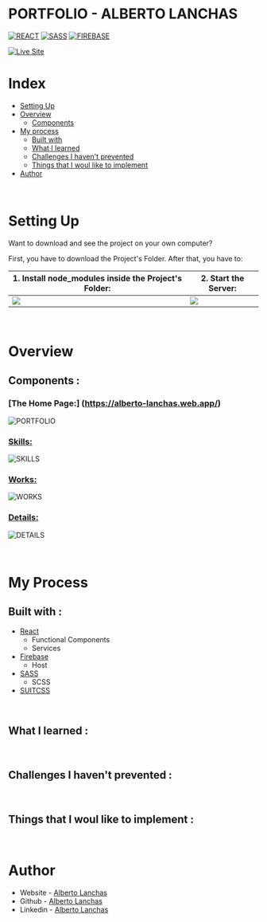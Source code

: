 # PORTFOLIO - ALBERTO LANCHAS

[![REACT](https://img.shields.io/static/v1?label=&message=REACT&color=00C0FF&logo=react&logoColor=white&style=for-the-badge)](https://reactjs.org/)
[![SASS](https://img.shields.io/static/v1?label=&message=SASS&color=CC6699&logo=sass&logoColor=white&style=for-the-badge)](https://sass-lang.com/)
[![FIREBASE](https://img.shields.io/static/v1?label=&message=FIREBASE&color=ff9e00&logo=firebase&logoColor=white&style=for-the-badge)](https://firebase.google.com/)

[![Live Site](https://img.shields.io/static/v1?label=&message=Live%20Site&color=0ABF53&style=for-the-badge)](https://alberto-lanchas.web.app/)

# Index

- [Setting Up](#setting-up)
- [Overview](#overview)
  - [Components](#components)
- [My process](#my-process)
  - [Built with](##built-with)
  - [What I learned](##what-i-learned)
  - [Challenges I haven't prevented](##what-i-learned)
  - [Things that I woul like to implement](##what-i-learned)
- [Author](#author)

<p>&nbsp;</p>

# Setting Up

Want to download and see the project on your own computer?

First, you have to download the Project's Folder. After that, you have to:

| 1. Install node_modules inside the Project's Folder:                                                                | 2. Start the Server:                                                                                                 |
| ------------------------------------------------------------------------------------------------------------------- | -------------------------------------------------------------------------------------------------------------------- |
| <img src="https://user-images.githubusercontent.com/34134103/171472950-aae1b019-16bc-4106-a875-8adb8794f60c.png" /> | <img src="https://user-images.githubusercontent.com/102739917/196405166-6f293821-c0dd-42b2-a5b0-8cd9dcb7c367.PNG" /> |

<p>&nbsp;</p>

# Overview

## Components :

### [The Home Page:] (https://alberto-lanchas.web.app/)

![PORTFOLIO](https://user-images.githubusercontent.com/102739917/197583757-e576b2c2-fd67-4d2f-a072-9564073a2190.png)

### [Skills:](https://alberto-lanchas.web.app/)

![SKILLS](https://user-images.githubusercontent.com/102739917/197585167-dbbe7a0b-df3a-46f1-9bd7-ef962555f1f0.png)

### [Works:](https://alberto-lanchas.web.app/)

![WORKS](https://user-images.githubusercontent.com/102739917/197585173-94fa5d1c-c8f6-4f7a-b734-31831f522478.png)

### [Details:](https://alberto-lanchas.web.app/)

![DETAILS](https://user-images.githubusercontent.com/102739917/197585162-03aab9a9-9357-45d7-bb33-4095db55fcef.png)

<p>&nbsp;</p>

# My Process

## Built with :

- [React](https://reactjs.org/)
  - Functional Components
  - Services
- [Firebase](https://firebase.google.com/)
  - Host
- [SASS](https://sass-lang.com/)
  - SCSS
- [SUITCSS](https://suitcss.github.io/)

<p>&nbsp;</p>

## What I learned :

<p>&nbsp;</p>

## Challenges I haven't prevented :

<p>&nbsp;</p>

## Things that I woul like to implement :

<p>&nbsp;</p>

# Author

- Website - [Alberto Lanchas](https://alberto-lanchas.web.app/)
- Github - [Alberto Lanchas](https://github.com/AlbertoLanchas)
- Linkedin - [Alberto Lanchas](https://www.linkedin.com/in/alberto-lanchas/)

<p>&nbsp;</p>
